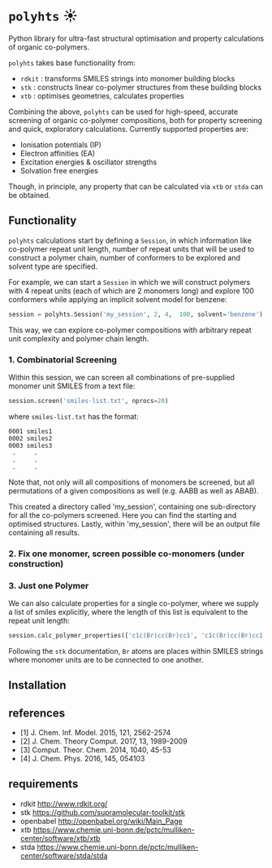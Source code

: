 
# `polyhts` :sunny:
Python library for ultra-fast structural optimisation and property calculations of organic co-polymers.

`polyhts` takes base functionality from:

* `rdkit` : transforms SMILES strings into monomer building blocks
* `stk` : constructs linear co-polymer structures from these building blocks
* `xtb` : optimises geometries, calculates properties

Combining the above, `polyhts` can be used for high-speed, accurate screening of
organic co-polymer compositions, both for property screening and quick, exploratory
calculations. Currently supported properties are:

* Ionisation potentials (IP)
* Electron affinities (EA)
* Excitation energies & oscillator strengths
* Solvation free energies

Though, in principle, any property that can be calculated via `xtb` or `stda`
can be obtained.

## Functionality
`polyhts` calculations start by defining a `Session`, in which information like
co-polymer repeat unit length, number of repeat units that will be used to
construct a polymer chain, number of conformers to be explored and solvent type
are specified.

For example, we can start a `Session` in which we will construct polymers with 4
repeat units (each of which are 2 monomers long) and explore 100 conformers while
applying an implicit solvent model for benzene:

```python
session = polyhts.Session('my_session', 2, 4,  100, solvent='benzene')  
```
This way, we can explore co-polymer compositions with arbitrary repeat unit complexity
and polymer chain length.

### 1. Combinatorial Screening
Within this session, we can screen all combinations of pre-supplied monomer unit
SMILES from a text file:
```python
session.screen('smiles-list.txt', nprocs=20)      
```
where `smiles-list.txt` has the format:
```
0001 smiles1
0002 smiles2
0003 smiles3
 .     .
 .     .
 .     .
```
Note that, not only will all compositions of monomers be screened, but all
permutations of a given compositions as well (e.g. AABB as well as ABAB).

This created a directory called 'my_session', containing one sub-directory
for all the co-polymers screened. Here you can find the starting and optimised
structures. Lastly, within 'my_session', there will be an output file containing all results.

### 2. Fix one monomer, screen possible co-monomers (under construction)

### 3. Just one Polymer
We can also calculate properties for a single co-polymer, where we supply a list
of smiles explicitly, where the length of this list is equivalent to the
repeat unit length:

```python
session.calc_polymer_properties(['c1c(Br)cc(Br)cc1', 'c1c(Br)cc(Br)cc1'], 'polymer-name')  
```
Following the `stk` documentation, `Br` atoms are places within SMILES strings
where monomer units are to be connected to one another.

## Installation

## references
* [1] J. Chem. Inf. Model. 2015, 121, 2562-2574  
* [2] J. Chem. Theory Comput. 2017, 13, 1989-2009
* [3] Comput. Theor. Chem. 2014, 1040, 45-53
* [4] J. Chem. Phys. 2016, 145, 054103

## requirements
* rdkit     http://www.rdkit.org/
* stk       https://github.com/supramolecular-toolkit/stk
* openbabel http://openbabel.org/wiki/Main_Page
* xtb       https://www.chemie.uni-bonn.de/pctc/mulliken-center/software/xtb/xtb
* stda      https://www.chemie.uni-bonn.de/pctc/mulliken-center/software/stda/stda
